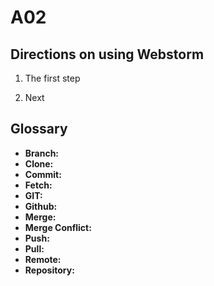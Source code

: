 # A02

## Directions on using Webstorm
1. The first step

2. Next

## Glossary
* **Branch:**
* **Clone:**
* **Commit:**
* **Fetch:**
* **GIT:**
* **Github:**
* **Merge:**
* **Merge Conflict:**
* **Push:**
* **Pull:**
* **Remote:**
* **Repository:**
